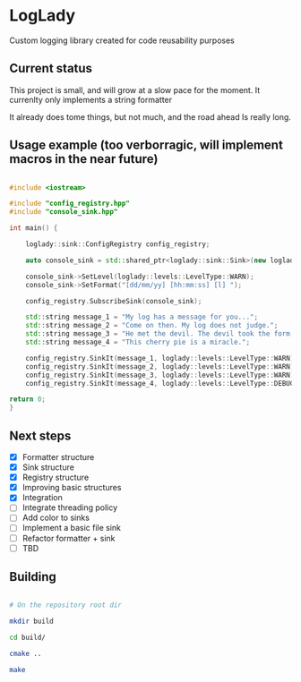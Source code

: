 # LogLady
Custom logging library created for code reusability purposes

## Current status

This project is small, and will grow at a slow pace for the moment. It currenlty only implements a string formatter

It already does tome things, but not much, and the road ahead Is really long.

## Usage example (too verborragic, will implement macros in the near future)

```cpp

#include <iostream>

#include "config_registry.hpp"
#include "console_sink.hpp"

int main() {

    loglady::sink::ConfigRegistry config_registry;

    auto console_sink = std::shared_ptr<loglady::sink::Sink>(new loglady::sink::ConsoleSink(loglady::levels::LevelType::WARN));

    console_sink->SetLevel(loglady::levels::LevelType::WARN);
    console_sink->SetFormat("[dd/mm/yy] [hh:mm:ss] [l] ");

    config_registry.SubscribeSink(console_sink);

    std::string message_1 = "My log has a message for you...";
    std::string message_2 = "Come on then. My log does not judge.";
    std::string message_3 = "He met the devil. The devil took the form of fire.";
    std::string message_4 = "This cherry pie is a miracle.";

    config_registry.SinkIt(message_1, loglady::levels::LevelType::WARN);
    config_registry.SinkIt(message_2, loglady::levels::LevelType::WARN);
    config_registry.SinkIt(message_3, loglady::levels::LevelType::WARN);
    config_registry.SinkIt(message_4, loglady::levels::LevelType::DEBUG);

return 0;
}

```

## Next steps

 - [x] Formatter structure
 - [x] Sink structure
 - [x] Registry structure
 - [x] Improving basic structures
 - [x] Integration
 - [ ] Integrate threading policy
 - [ ] Add color to sinks
 - [ ] Implement a basic file sink
 - [ ] Refactor formatter + sink
 - [ ] TBD

 ## Building

 ```bash

# On the repository root dir

mkdir build

cd build/

cmake ..

make

 ```